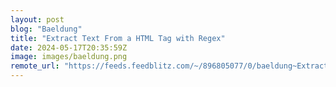 ```yaml
---
layout: post
blog: "Baeldung"
title: "Extract Text From a HTML Tag with Regex"
date: 2024-05-17T20:35:59Z
image: images/baeldung.png
remote_url: "https://feeds.feedblitz.com/~/896805077/0/baeldung~Extract-Text-From-a-HTML-Tag-with-Regex"
---
```

